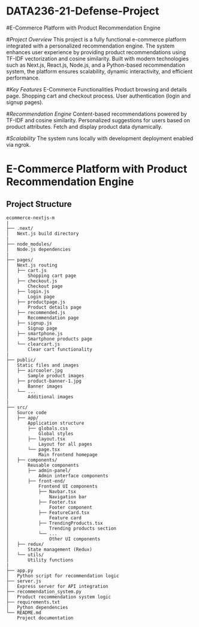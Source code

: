 # DATA236-21-Defense-Project
#E-Commerce Platform with Product Recommendation Engine

#*Project Overview*
This project is a fully functional e-commerce platform integrated with a personalized recommendation engine. The system enhances user experience by providing product recommendations using TF-IDF vectorization and cosine similarity. Built with modern technologies such as Next.js, React.js, Node.js, and a Python-based recommendation system, the platform ensures scalability, dynamic interactivity, and efficient performance.

#*Key Features*
E-Commerce Functionalities
Product browsing and details page.
Shopping cart and checkout process.
User authentication (login and signup pages).

#*Recommendation Engine*
Content-based recommendations powered by TF-IDF and cosine similarity.
Personalized suggestions for users based on product attributes.
Fetch and display product data dynamically.

#*Scalability*
The system runs locally with development deployment enabled via ngrok.

# E-Commerce Platform with Product Recommendation Engine

## Project Structure

```plaintext
ecommerce-nextjs-m
|
├── .next/                      
│   Next.js build directory
|
├── node_modules/               
│   Node.js dependencies
|
├── pages/                      
│   Next.js routing
│   ├── cart.js                 
│       Shopping cart page
│   ├── checkout.js             
│       Checkout page
│   ├── login.js                
│       Login page
│   ├── productpage.js          
│       Product details page
│   ├── recommended.js          
│       Recommendation page
│   ├── signup.js               
│       Signup page
│   ├── smartphone.js           
│       Smartphone products page
│   └── clearcart.js            
│       Clear cart functionality
|
├── public/                     
│   Static files and images
│   ├── aircooler.jpg           
│       Sample product images
│   ├── product-banner-1.jpg    
│       Banner images
│   └── ...                     
│       Additional images
|
├── src/                        
│   Source code
│   ├── app/                    
│       Application structure
│       ├── globals.css         
│           Global styles
│       ├── layout.tsx          
│           Layout for all pages
│       └── page.tsx            
│           Main frontend homepage
│   ├── components/             
│       Reusable components
│       ├── admin-panel/        
│           Admin interface components
│       ├── front-end/          
│           Frontend UI components
│           ├── Navbar.tsx      
│               Navigation bar
│           ├── Footer.tsx      
│               Footer component
│           ├── FeatureCard.tsx 
│               Feature card
│           ├── TrendingProducts.tsx 
│               Trending products section
│           └── ...             
│               Other UI components
│   ├── redux/                  
│       State management (Redux)
│   └── utils/                  
│       Utility functions
|
├── app.py                      
│   Python script for recommendation logic
├── server.js                   
│   Express server for API integration
├── recommendation_system.py    
│   Product recommendation system logic
├── requirements.txt            
│   Python dependencies
└── README.md                   
    Project documentation
